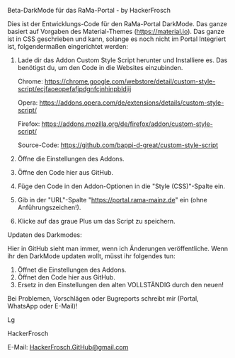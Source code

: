 Beta-DarkMode für das RaMa-Portal - by HackerFrosch



Dies ist der Entwicklungs-Code für den RaMa-Portal DarkMode. Das ganze basiert auf Vorgaben des Material-Themes (https://material.io). 
Das ganze ist in CSS geschrieben und kann, solange es noch nicht im Portal Integriert ist, folgendermaßen eingerichtet werden:

1.	Lade dir das Addon Custom Style Script herunter und Installiere es. Das benötigst du, um den Code in die Websites einzubinden.

	Chrome: https://chrome.google.com/webstore/detail/custom-style-script/ecjfaoeopefafjpdgnfcjnhinpbldjij 
	
	Opera: https://addons.opera.com/de/extensions/details/custom-style-script/ 
	
	Firefox: https://addons.mozilla.org/de/firefox/addon/custom-style-script/ 
	
	Source-Code: https://github.com/bappi-d-great/custom-style-script

2.	Öffne die Einstellungen des Addons.
3.	Öffne den Code hier aus GitHub.
4.	Füge den Code in den Addon-Optionen in die "Style (CSS)"-Spalte ein.
5. 	Gib in der "URL"-Spalte "https://portal.rama-mainz.de" ein (ohne Anführungszeichen!).
5.	Klicke auf das graue Plus um das Script zu speichern.



Updaten des Darkmodes:

Hier in GitHub sieht man immer, wenn ich Änderungen veröffentliche. Wenn ihr den DarkMode updaten wollt, müsst ihr folgendes tun:

1.	Öffnet die Einstellungen des Addons.
2.	Öffnet den Code hier aus GitHub.
3.	Ersetz in den Einstellungen den alten VOLLSTÄNDIG durch den neuen!


Bei Problemen, Vorschlägen oder Bugreports schreibt mir (Portal, WhatsApp oder E-Mail)!

Lg

HackerFrosch



E-Mail: HackerFrosch.GitHub@gmail.com
